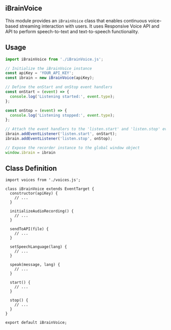 ## iBrainVoice

This module provides an `iBrainVoice` class that enables continuous voice-based streaming interaction with users. It uses Responsive Voice API and  API to perform speech-to-text and text-to-speech functionality.

## Usage

```javascript
import iBrainVoice from './iBrainVoice.js';

// Initialize the iBrainVoice instance
const apiKey = 'YOUR_API_KEY';
const ibrain = new iBrainVoice(apiKey);

// Define the onStart and onStop event handlers
const onStart = (event) => {
  console.log('Listening started:', event.type);
};

const onStop = (event) => {
  console.log('Listening stopped:', event.type);
};

// Attach the event handlers to the 'listen.start' and 'listen.stop' events
ibrain.addEventListener('listen.start', onStart);
ibrain.addEventListener('listen.stop', onStop);

// Expose the recorder instance to the global window object
window.ibrain = ibrain
```

## Class Definition

```
import voices from './voices.js';

class iBrainVoice extends EventTarget {
  constructor(apiKey) {
    // ...
  }

  initializeAudioRecording() {
    // ...
  }

  sendToAPI(file) {
    // ...
  }

  setSpeechLanguage(lang) {
    // ...
  }

  speak(message, lang) {
    // ...
  }

  start() {
    // ...
  }

  stop() {
    // ...
  }
}

export default iBrainVoice;
```